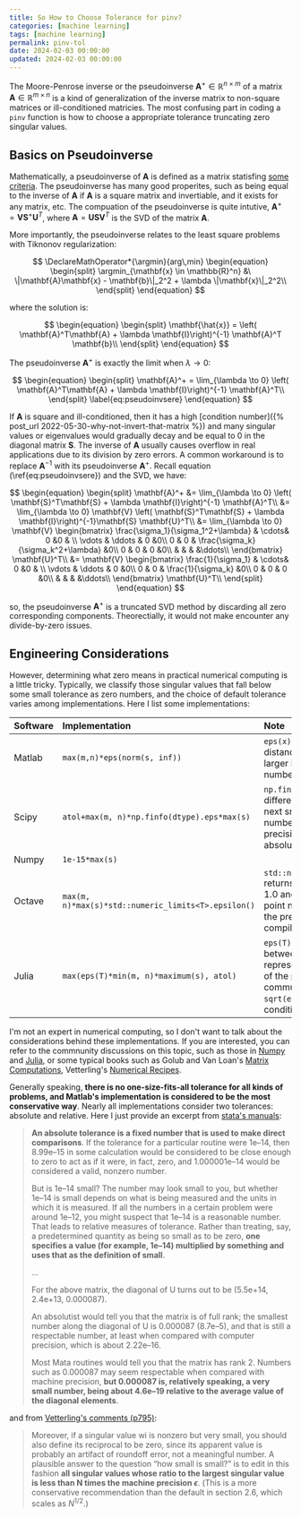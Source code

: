 ```yaml
---
title: So How to Choose Tolerance for pinv?
categories: [machine learning]
tags: [machine learning]
permalink: pinv-tol
date: 2024-02-03 00:00:00
updated: 2024-02-03 00:00:00
---
```


<!-- toc -->

The Moore-Penrose inverse or the pseudoinverse $\mathbf{A}^+ \in \mathbb{R}^{n \times m}$ of a matrix $\mathbf{A} \in \mathbb{R}^{m \times n}$ is a kind of generalization of the inverse matrix to non-square matrices or ill-conditioned matricies. The most confusing part in coding a `pinv` function is how to choose a appropriate tolerance truncating zero singular values.<!--more-->

## Basics on Pseudoinverse
Mathematically, a pseudoinverse of $\mathbf{A}$ is defined as a matrix statisfing [some criteria](https://en.wikipedia.org/wiki/Moore%E2%80%93Penrose_inverse). The pseudoinverse has many good properites, such as being equal to the inverse of $\mathbf{A}$ if $\mathbf{A}$ is a square matrix and invertiable, and it exists for any matrix, etc. The compuation of the pseudoinverse is quite intutive, $\mathbf{A}^+ = \mathbf{V} \mathbf{S}^+ \mathbf{U}^T$, where $\mathbf{A} = \mathbf{U} \mathbf{S} \mathbf{V}^T$ is the SVD of the matrix $\mathbf{A}$.

More importantly, the pseudoinverse relates to the least square problems with Tiknonov regularization:

$$
\DeclareMathOperator*{\argmin}{arg\,min}
\begin{equation}
\begin{split}
\argmin_{\mathbf{x} \in \mathbb{R}^n} &\ \|\mathbf{A}\mathbf{x} - \mathbf{b}\|_2^2 + \lambda \|\mathbf{x}\|_2^2\\
\end{split}
\end{equation}
$$

where the solution is:

$$
\begin{equation}
\begin{split}
\mathbf{\hat{x}} = \left( \mathbf{A}^T\mathbf{A} + \lambda \mathbf{I}\right)^{-1} \mathbf{A}^T \mathbf{b}\\
\end{split}
\end{equation}
$$

The pseudoinverse $\mathbf{A}^+$ is exactly the limit when $\lambda \to 0$:

$$
\begin{equation}
\begin{split}
\mathbf{A}^+ = \lim_{\lambda \to 0} \left( \mathbf{A}^T\mathbf{A} + \lambda \mathbf{I}\right)^{-1} \mathbf{A}^T\\
\end{split}
\label{eq:pseudoinvsere}
\end{equation}
$$

If $\mathbf{A}$ is square and ill-conditioned, then it has a high [condition number]({% post_url 2022-05-30-why-not-invert-that-matrix %}) and many singular values or eigenvalues would gradually decay and be equal to 0 in the diagonal matrix $\mathbf{S}$. The inverse of $\mathbf{A}$ usually causes overflow in real applications due to its division by zero errors. A common workaround is to replace $\mathbf{A}^{-1}$ with its pseudoinverse $\mathbf{A}^+$. Recall equation (\ref{eq:pseudoinvsere}) and the SVD, we have:

$$
\begin{equation}
\begin{split}
\mathbf{A}^+ &= \lim_{\lambda \to 0} \left( \mathbf{S}^T\mathbf{S} + \lambda \mathbf{I}\right)^{-1} \mathbf{A}^T\\
&= \lim_{\lambda \to 0} \mathbf{V} \left( \mathbf{S}^T\mathbf{S} + \lambda \mathbf{I}\right)^{-1}\mathbf{S} \mathbf{U}^T\\
&= \lim_{\lambda \to 0} \mathbf{V} \begin{bmatrix}
      \frac{\sigma_1}{\sigma_1^2+\lambda} & \cdots& 0 &0 & \\
      \vdots & \ddots & 0 &0\\
      0 & 0 & \frac{\sigma_k}{\sigma_k^2+\lambda} &0\\
      0 & 0 & 0 &0\\
       &  &  & &\ddots\\
  \end{bmatrix} \mathbf{U}^T\\
  &= \mathbf{V} \begin{bmatrix}
      \frac{1}{\sigma_1} & \cdots& 0 &0 & \\
      \vdots & \ddots & 0 &0\\
      0 & 0 & \frac{1}{\sigma_k} &0\\
      0 & 0 & 0 &0\\
       &  &  & &\ddots\\
  \end{bmatrix} \mathbf{U}^T\\
\end{split}
\end{equation}
$$

so, the pseudoinverse $\mathbf{A}^+$ is a truncated SVD method by discarding all zero corresponding components. Theorectially, it would not make encounter any divide-by-zero issues.

## Engineering Considerations
However, determining what zero means in practical numerical computing is a little tricky. Typically, we classify those singular values that fall below some small tolerance as zero numbers, and the choice of default tolerance varies among implementations. Here I list some implementations:

| Software | Implementation                                      | Note                                                                                                                                                                                                             |
|:-------- |:--------------------------------------------------- |:---------------------------------------------------------------------------------------------------------------------------------------------------------------------------------------------------------------- |
| Matlab   | `max(m,n)*eps(norm(s, inf))`                        | `eps(x)` returns the positive distance from `abs(x)` to the next larger in magnitude floating point number of the same precision as `x`                                                                          |
| Scipy    | `atol+max(m, n)*np.finfo(dtype).eps*max(s)`         | `np.finfo(dtype).eps` returns the difference between 1.0 and the next smallest floating point number larger than 1.0 of the precision `dtype`, and `atol` is the absolute tolerance defaults to 0                |
| Numpy    | `1e-15*max(s)`                                      |                                                                                                                                                                                                                  |
| Octave   | `max(m, n)*max(s)*std::numeric_limits<T>.epsilon()` | `std::numeric_limits<T>.epsilon()` returns the difference between 1.0 and the next smallest floating point number larger than 1.0 of the precision `T`, and that is GCC compiler's behavior                      |
| Julia    | `max(eps(T)*min(m, n)*maximum(s), atol)`            | `eps(T)` returns the distance between 1.0 and the next larger representable floating-point value of the precision `T`, and the Julia community also recommend `sqrt(eps(T))` for dense ill-conditioned matrices. |

I'm not an expert in numerical computing, so I don't want to talk about the considerations behind these implementations. If you are interested, you can refer to the commnunity discussions on this topic, such as those in [Numpy](https://www.mail-archive.com/numpy-discussion@scipy.org/msg37819.html) and [Julia](https://github.com/JuliaLang/julia/pull/8859), or some typical books such as Golub and Van Loan's [Matrix Computations](https://www.researchgate.net/profile/Vikash_Pandey5/post/how_to_use_matrix_for_analysis/attachment/59d62ab379197b8077989148/AS:340211683872769@1458124195177/download/Golub_Matrix_Computations.pdf), Vetterling's [Numerical Recipes](https://e-maxx.ru/bookz/files/numerical_recipes.pdf).

Generally speaking, **there is no one-size-fits-all tolerance for all kinds of problems, and Matlab's implementation is considered to be the most conservative way**. Nearly all implementations consider two tolerances: absolute and relative. Here I just provide an excerpt from [stata's manuals](https://www.stata.com/manuals/m-1tolerance.pdf#m-1Tolerance):


>**An absolute tolerance is a fixed number that is used to make direct comparisons**. If the tolerance for a particular routine were 1e–14, then 8.99e–15 in some calculation would be considered to be close enough to zero to act as if it were, in fact, zero, and 1.000001e–14 would be considered a valid, nonzero number.
>
>But is 1e–14 small? The number may look small to you, but whether 1e–14 is small depends on what is being measured and the units in which it is measured. If all the numbers in a certain problem were around 1e–12, you might suspect that 1e–14 is a reasonable number. That leads to relative measures of tolerance. Rather than treating, say, a predetermined quantity as being so small as to be zero, **one specifies a value (for example, 1e–14) multiplied by something and uses that as the definition of small**.
>
>...
>
>For the above matrix, the diagonal of U turns out to be (5.5e+14, 2.4e+13, 0.000087).
>
>An absolutist would tell you that the matrix is of full rank; the smallest number along the diagonal of U is 0.000087 (8.7e–5), and that is still a respectable number, at least when compared with computer precision, which is about 2.22e–16.
>
>Most Mata routines would tell you that the matrix has rank 2. Numbers such as 0.000087 may seem respectable when compared with machine precision, **but 0.000087 is, relatively speaking, a very small number, being about 4.6e–19 relative to the average value of the diagonal elements**.

and from [Vetterling's comments (p795)](https://e-maxx.ru/bookz/files/numerical_recipes.pdf):


>Moreover, if a singular value wi is nonzero but very small, you should also define its reciprocal to be zero, since its apparent value is probably an artifact of
>roundoff error, not a meaningful number. A plausible answer to the question “how small is small?” is to edit in this fashion **all singular values whose ratio to the largest singular value is less than N times the machine precision $\epsilon$**. (This is a more conservative recommendation than the default in section 2.6, which scales as $N^{1/2}$.)






